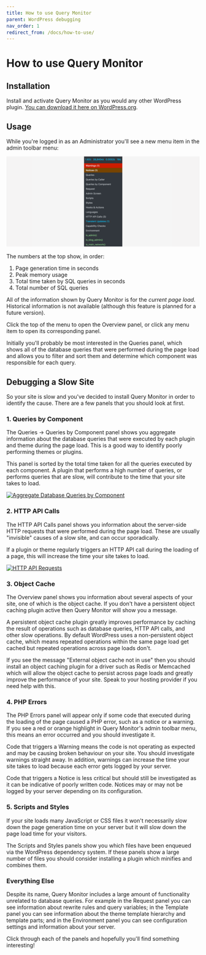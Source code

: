 ```yaml
---
title: How to use Query Monitor
parent: WordPress debugging
nav_order: 1
redirect_from: /docs/how-to-use/
---
```


# How to use Query Monitor

## Installation

Install and activate Query Monitor as you would any other WordPress plugin. [You can download it here on WordPress.org](https://wordpress.org/plugins/query-monitor/).

## Usage

While you're logged in as an Administrator you'll see a new menu item in the admin toolbar menu:

[![Admin Toolbar Menu](../assets/screenshot-1.png)](../assets/screenshot-1.png)

The numbers at the top show, in order:

1. Page generation time in seconds
2. Peak memory usage
3. Total time taken by SQL queries in seconds
4. Total number of SQL queries

All of the information shown by Query Monitor is for the _current page load_. Historical information is not available (although this feature is planned for a future version).

Click the top of the menu to open the Overview panel, or click any menu item to open its corresponding panel.

Initially you'll probably be most interested in the Queries panel, which shows all of the database queries that were performed during the page load and allows you to filter and sort them and determine which component was responsible for each query.

## Debugging a Slow Site

So your site is slow and you've decided to install Query Monitor in order to identify the cause. There are a few panels that you should look at first.

### 1. Queries by Component

The Queries &rarr; Queries by Component panel shows you aggregate information about the database queries that were executed by each plugin and theme during the page load. This is a good way to identify poorly performing themes or plugins.

This panel is sorted by the total time taken for all the queries executed by each component. A plugin that performs a high number of queries, or performs queries that are slow, will contribute to the time that your site takes to load.

[![Aggregate Database Queries by Component](../../assets/screenshot-2.png)](../../assets/screenshot-2.png)

### 2. HTTP API Calls

The HTTP API Calls panel shows you information about the server-side HTTP requests that were performed during the page load. These are usually "invisible" causes of a slow site, and can occur sporadically.

If a plugin or theme regularly triggers an HTTP API call during the loading of a page, this will increase the time your site takes to load.

[![HTTP API Requests](../../assets/screenshot-6.png)](../../assets/screenshot-6.png)

### 3. Object Cache

The Overview panel shows you information about several aspects of your site, one of which is the object cache. If you don't have a persistent object caching plugin active then Query Monitor will show you a message.

A persistent object cache plugin greatly improves performance by caching the result of operations such as database queries, HTTP API calls, and other slow operations. By default WordPress uses a non-persistent object cache, which means repeated operations within the same page load get cached but repeated operations across page loads don't.

If you see the message "External object cache not in use" then you should install an object caching plugin for a driver such as Redis or Memcached which will allow the object cache to persist across page loads and greatly improve the performance of your site. Speak to your hosting provider if you need help with this.

### 4. PHP Errors

The PHP Errors panel will appear only if some code that executed during the loading of the page caused a PHP error, such as a notice or a warning. If you see a red or orange highlight in Query Monitor's admin toolbar menu, this means an error occurred and you should investigate it.

Code that triggers a Warning means the code is not operating as expected and may be causing broken behaviour on your site. You should investigate warnings straight away. In addition, warnings can increase the time your site takes to load because each error gets logged by your server.

Code that triggers a Notice is less critical but should still be investigated as it can be indicative of poorly written code. Notices may or may not be logged by your server depending on its configuration.

### 5. Scripts and Styles

If your site loads many JavaScript or CSS files it won't necessarily slow down the page generation time on your server but it will slow down the page load time for your visitors.

The Scripts and Styles panels show you which files have been enqueued via the WordPress dependency system. If these panels show a large number of files you should consider installing a plugin which minifies and combines them.

### Everything Else

Despite its name, Query Monitor includes a large amount of functionality unrelated to database queries. For example in the Request panel you can see information about rewrite rules and query variables; in the Template panel you can see information about the theme template hierarchy and template parts; and in the Environment panel you can see configuration settings and information about your server.

Click through each of the panels and hopefully you'll find something interesting!
